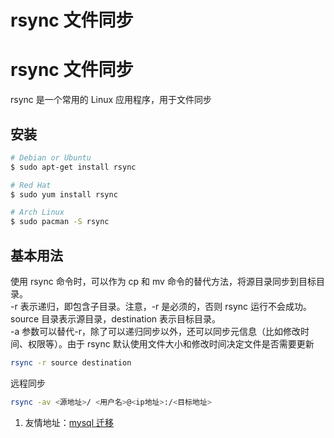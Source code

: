 # rsync 文件同步


# rsync 文件同步

rsync 是一个常用的 Linux 应用程序，用于文件同步

## 安装

```sh
# Debian or Ubuntu
$ sudo apt-get install rsync

# Red Hat
$ sudo yum install rsync

# Arch Linux
$ sudo pacman -S rsync
```

## 基本用法

使用 rsync 命令时，可以作为 cp 和 mv 命令的替代方法，将源目录同步到目标目录。  
-r 表示递归，即包含子目录。注意，-r 是必须的，否则 rsync 运行不会成功。source 目录表示源目录，destination 表示目标目录。  
-a 参数可以替代-r，除了可以递归同步以外，还可以同步元信息（比如修改时间、权限等）。由于 rsync 默认使用文件大小和修改时间决定文件是否需要更新

```sh
rsync -r source destination
```

远程同步

```sh
rsync -av <源地址>/ <用户名>@<ip地址>:/<目标地址>
```

1. 友情地址：[mysql 迁移](https://www.jobcher.com/mysqldump/)

